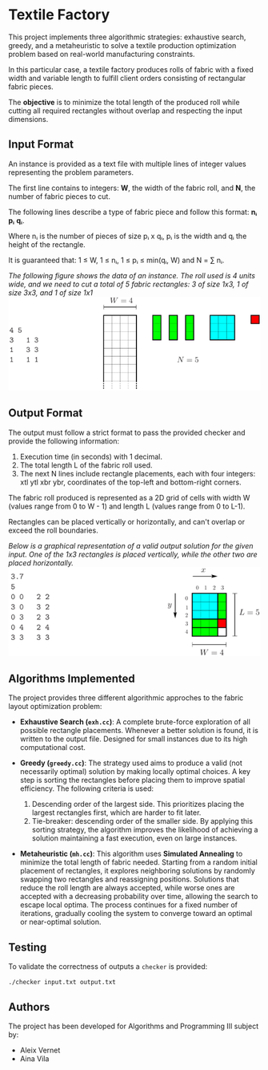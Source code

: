 # Textile Factory

This project implements three algorithmic strategies: exhaustive search, greedy, and a metaheuristic to solve a textile production optimization problem based on real-world manufacturing constraints.

In this particular case, a textile factory produces rolls of fabric with a fixed width and variable length to fulfill client orders consisting of rectangular fabric pieces. 

The **objective** is to minimize the total length of the produced roll while cutting all required rectangles without overlap and respecting the input dimensions. 

## Input Format

An instance is provided as a text file with multiple lines of integer values representing the problem parameters. 

The first line contains to integers: **W**, the width of the fabric roll, and **N**, the number of fabric pieces to cut.

The following lines describe a type of fabric piece and follow this format: **nᵢ** **pᵢ** **qᵢ**.

Where nᵢ is the number of pieces of size pᵢ x qᵢ, pᵢ is the width and qᵢ the height of the rectangle.

It is guaranteed that: 1 ≤ W, 1 ≤ nᵢ, 1 ≤ pᵢ ≤ min(qᵢ, W) and N = ∑ nᵢ.

*The following figure shows the data of an instance. The roll used is 4 units wide, and we need to cut a total of 5 fabric rectangles: 3 of size 1x3, 1 of size 3x3, and 1 of size 1x1*
![alt_text](example.png)

## Output Format

The output must follow a strict format to pass the provided checker and provide the following information: 
1. Execution time (in seconds) with 1 decimal.
2. The total length L of the fabric roll used.
3. The next N lines include rectangle placements, each with four integers: xtl ytl xbr ybr, coordinates of the top-left and bottom-right corners.

The fabric roll produced is represented as a 2D grid of cells with width W (values range from 0 to W - 1) and length L (values range from 0 to L-1). 

Rectangles can be placed vertically or horizontally, and can't overlap or exceed the roll boundaries. 

*Below is a graphical representation of a valid output solution for the given input. One of the 1x3 rectangles is placed vertically, while the other two are placed horizontally.*
![alt_text](example2.png)

## Algorithms Implemented

The project provides three different algorithmic approches to the fabric layout optimization problem:

- **Exhaustive Search (`exh.cc`)**: 
    A complete brute-force exploration of all possible rectangle placements. Whenever a better solution is found, it is written to the output file. Designed for small instances due to its high computational cost.

- **Greedy (`greedy.cc`)**: 
    The strategy used aims to produce a valid (not necessarily optimal) solution by making locally optimal choices. A key step is sorting the rectangles before placing them to improve spatial efficiency. The following criteria is used: 
    1. Descending order of the largest side. This prioritizes placing the largest rectangles first, which are harder to fit later.
    2. Tie-breaker: descending order of the smaller side. 
    By applying this sorting strategy, the algorithm improves the likelihood of achieving a solution maintaining a fast execution, even on large instances. 

- **Metaheuristic (`mh.cc`)**: 
    This algorithm uses **Simulated Annealing** to minimize the total length of fabric needed. Starting from a random initial placement of rectangles, it explores neighboring solutions by randomly swapping two rectangles and reassigning positions. Solutions that reduce the roll length are always accepted, while worse ones are accepted with a decreasing probability over time, allowing the search to escape local optima. The process continues for a fixed number of iterations, gradually cooling the system to converge toward an optimal or near-optimal solution.

## Testing

To validate the correctness of outputs a `checker` is provided:
```
./checker input.txt output.txt
```

## Authors

The project has been developed for Algorithms and Programming III subject by:
- Aleix Vernet
- Aina Vila




